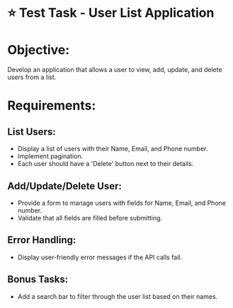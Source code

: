 # ⭐ Test Task - User List Application

# Objective:

Develop an application that allows a user to view, add, update, and delete users
from a list.

# Requirements:

## List Users:

- Display a list of users with their Name, Email, and Phone number.
- Implement pagination.
- Each user should have a 'Delete' button next to their details.

## Add/Update/Delete User:

- Provide a form to manage users with fields for Name, Email, and
Phone number.
- Validate that all fields are filled before submitting.

## Error Handling:

- Display user-friendly error messages if the API calls fail.

## Bonus Tasks:

- Add a search bar to filter through the user list based on their names.

